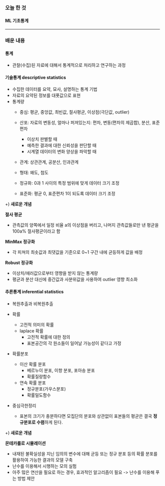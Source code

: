 ### 오늘 한 것


#### ML 기초통계



***

### 배운 내용

#### 통계

- 관찰(수집)된 자료에 대해서 통계적으로 처리하고 연구하는 과정


#### 기술통계 descriptive statistics
- 수집한 데이터를 요약, 묘사, 설명하는 통계 기법
- 자료의 요약된 정보를 대푯값으로 표현
- 통계량
    - 중심: 평균, 중앙값, 최빈값, 절사평균, 이상점(극단값, outlier)
    - 산포: 자료의 변동성, 얼마나 퍼져있는지: 편차, 변동(편차의 제곱합), 분산, 표준편차
        - 이상치 판별할 때
        - 예측한 결과에 대한 신뢰성을 판단할 때
        - 시계열 데이터의 변화 양상을 파악할 때
    - 관계: 상관관계, 공분산, 인과관계
    - 형태: 왜도, 첨도

  - 정규화: 0과 1 사이의 특정 범위에 맞게 데이터 크기 조정
  - 표준화: 평균 0, 표준편차 1이 되도록 데이터 크기 조정
 
+) **새로운 개념**

**절사 평균**
- 관측값의 양쪽에서 일정 비율 a의 이상점을 버리고, 나머지 관측값들로만 낸 평균을 100a% 절사평균이라고 함

**MinMax 정규화**
- 각 피쳐의 최솟값과 최댓값을 기준으로 0~1 구간 내에 균등하게 값을 배정

**Robust 정규화**
- 이상치/에러값으로부터 영향을 받지 않는 통계량
- 평균과 분산 대신에 중간값과 사분위값을 사용하여 outlier 영향 최소화


#### 추론통계 inferential statistics
- 복원추출과 비복원추출

- 확률
  - 고전적 의미의 확률
  - laplace 확률
      - 고전적 확률에 대한 정의
      - 표본공간의 각 원소들이 일어날 가능성이 같다고 가정
- 확률분포
  - 이산 확률 분포
      - 베르누이 분포, 이항 분포, 포아송 분포
      - 확률질량함수
  - 연속 확률 분포
      - 정규분포(가우스분포)
      - 확률밀도함수
- 중심극한정리
  - 표본의 크기가 충분하다면 모집단의 분포와 상관없이 표본들의 평균은 결국 **정규분포로 수렴**하게 된다.

+) **새로운 개념**

**몬테카를로 시뮬레이션**
- 내재된 불확실성을 지닌 임의의 변수에 대해 균등 또는 정규 분포 등의 확률 분포를 활용하여 가능한 결과의 모델 구축
- 난수를 이용해서 시행하는 모의 실험
- 아주 많은 연산을 필요로 하는 경우, 효과적인 알고리즘이 필요 -> 난수를 이용해 푸는 방법 제안

